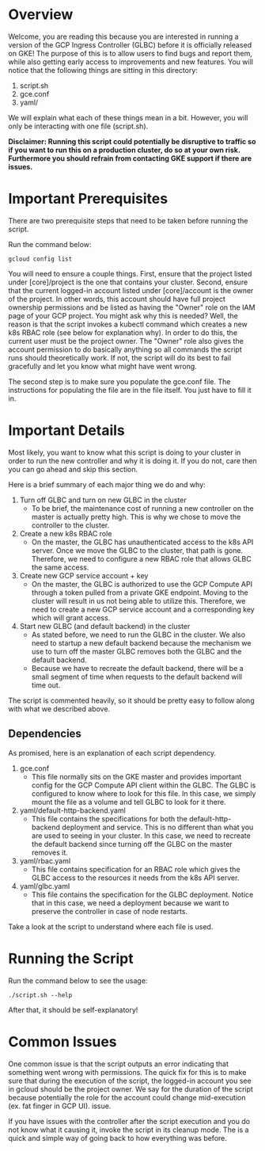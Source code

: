 # Overview

Welcome, you are reading this because you are interested in running a version of the
GCP Ingress Controller (GLBC) before it is officially released on GKE! The purpose of this is to
allow users to find bugs and report them, while also getting early access to improvements and
new features. You will notice that the following things are sitting in this directory:

1. script.sh
2. gce.conf
3. yaml/

We will explain what each of these things mean in a bit. However, you will only be interacting
with one file (script.sh).

**Disclaimer: Running this script could potentially be disruptive to traffic
so if you want to run this on a production cluster, do so at your own risk. 
Furthermore you should refrain from contacting GKE support if there are issues.**

# Important Prerequisites

There are two prerequisite steps that need to be taken before running the script.

Run the command below:

`gcloud config list`

You will need to ensure a couple things. First, ensure that the project listed
under [core]/project is the one that contains your cluster. Second, ensure that
the current logged-in account listed under [core]/account is the owner of the project.
In other words, this account should have full project ownership permissions and be listed as
having the "Owner" role on the IAM page of your GCP project. You might ask why this
is needed? Well, the reason is that the script invokes a kubectl command which
creates a new k8s RBAC role (see below for explanation why). In order to do this, the
current user must be the project owner. The "Owner" role also gives the account
permission to do basically anything so all commands the script runs should
theoretically work. If not, the script will do its best to fail gracefully
and let you know what might have went wrong.

The second step is to make sure you populate the gce.conf file. The instructions
for populating the file are in the file itself. You just have to fill it in. 

# Important Details

Most likely, you want to know what this script is doing to your cluster in order
to run the new controller and why it is doing it. If you do not, care then you
can go ahead and skip this section.

Here is a brief summary of each major thing we do and why:

1. Turn off GLBC and turn on new GLBC in the cluster
    * To be brief, the maintenance cost of running a new controller on the master
      is actually pretty high. This is why we chose to move the controller
      to the cluster.
1. Create a new k8s RBAC role
    * On the master, the GLBC has unauthenticated access to the k8s API server.
      Once we move the GLBC to the cluster, that path is gone. Therefore, we need to
      configure a new RBAC role that allows GLBC the same access.
3. Create new GCP service account + key
    * On the master, the GLBC is authorized to use the GCP Compute API through a
      token pulled from a private GKE endpoint. Moving to the cluster will result in
      us not being able to utilize this. Therefore, we need to create a new GCP
      service account and a corresponding key which will grant access.
4. Start new GLBC (and default backend) in the cluster
    * As stated before, we need to run the GLBC in the cluster. We also need to
      startup a new default backend because the mechanism we use to turn off the
      master GLBC removes both the GLBC and the default backend.
    * Because we have to recreate the default backend, there will be a small
      segment of time when requests to the default backend will time out.

The script is commented heavily, so it should be pretty easy to follow along
with what we described above.

## Dependencies

As promised, here is an explanation of each script dependency.

1. gce.conf
    * This file normally sits on the GKE master and provides important config for
      the GCP Compute API client within the GLBC. The GLBC is configured to know
      where to look for this file. In this case, we simply mount the file as a
      volume and tell GLBC to look for it there.
2. yaml/default-http-backend.yaml
    * This file contains the specifications for both the default-http-backend
      deployment and service. This is no different than what you are used to
      seeing in your cluster. In this case, we need to recreate the default
      backend since turning off the GLBC on the master removes it.
3. yaml/rbac.yaml
    * This file contains specification for an RBAC role which gives the GLBC
      access to the resources it needs from the k8s API server.
4. yaml/glbc.yaml
    * This file contains the specification for the GLBC deployment. Notice that in
      this case, we need a deployment because we want to preserve the controller
      in case of node restarts.

Take a look at the script to understand where each file is used.

# Running the Script

Run the command below to see the usage:

`./script.sh --help`

After that, it should be self-explanatory!

# Common Issues

One common issue is that the script outputs an error indicating that something
went wrong with permissions. The quick fix for this is to make sure that during
the execution of the script, the logged-in account you see in gcloud should be
the project owner. We say for the duration of the script because potentially
the role for the account could change mid-execution (ex. fat finger in GCP UI).
issue.

If you have issues with the controller after the script execution and you do not
know what it causing it, invoke the script in its cleanup mode. The is a quick
and simple way of going back to how everything was before.


